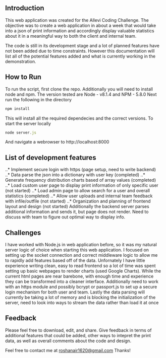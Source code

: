 
## Introduction
This web application was created for the Allevi Coding Challenge. The objective was to create a web application in about a week that would take into a json of print information and accordingly display valuable statistics about it in a meaningful way to both the client and internal team.

The code is still in its development stage and a lot of planned features have not been added due to time constraints. However this documentation will list all of the potential features added and what is currently working in the demonstration.

## How to Run
To run the script, first clone the repo. Additionally you will need to install node and npm. The version tested are Node - v8.1.4 and NPM - 5.8.0
Next run the following in the directory

```javascript
npm install
```

This will install all the required dependecies and the correct versions.
To start the server locally

```javascript
node server.js
```
And navigate a webrowser to http://localhost:8000

## List of development features
..* Implement secure login with https (page setup, need to write backend)
..* Data parse the json into a dictionary with user key (completed)
..* Generate frequency distribution charts based of array values (completed)
..* Load custom user page to display print information of only specific user (not started)
..* Load admin page to allow search for a user and overall statistics (completed)
..* Allow user uploads and internal team feedback with infile/outfile (not started)
..* Organization and planning of frontend layout and design (not started)
Additionally the backend server parses additional information and sends it, but page does not render. Need to discuss with team to figure out optimal way to display info.

## Challenges
I have worked with Node.js in web application before, so it was my natural server logic of choice when starting this web application. I focused on setting up the socket connection and correct middleware logic to allow me to rapidly add features based off of the data. Unfornately I have little experience writing clean, easy to read frontend so a lot of time was spent setting up basic webpages to render charts (used Google Charts). While the current html pages are near barebone, with enough time and experience they can be transformed into a cleaner interface. Additionally need to work with an https module and possibly bcrypt or passport.js to set up a secure login mechanism for both user and team. Lastly the data parsing will currently be taking a lot of memory and is blocking the initialization of the server, need to look into ways to stream the data rather than load it at once

## Feedback
Please feel free to download, edit, and share. Give feedback in terms of additional features that could be added, other ways to intepret the print data, as well as overall comments about the code and design.

Feel free to contact me at roshanair1620@gmail.com
Thanks!




